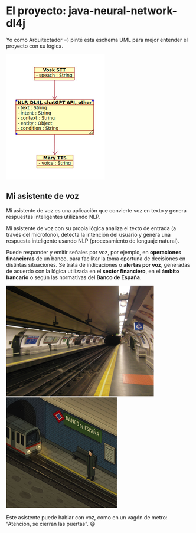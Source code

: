 # El proyecto: java-neural-network-dl4j

Yo como Arquitectador =) pinté esta eschema UML para mejor entender el proyecto con su lógica.

<img src="./src/main/resources/mystatic/eschemas/photo_2025-05-22_14-44-30.jpg" title="Eschema las tablas con relaciones" />

## Mi asistente de voz

Mi asistente de voz es una aplicación que convierte voz en texto y genera respuestas inteligentes utilizando NLP.

Mi asistente de voz con su propia lógica analiza el texto de entrada (a través del micrófono), detecta la intención del usuario y genera una respuesta inteligente usando NLP (procesamiento de lenguaje natural).

Puede responder y emitir señales por voz, por ejemplo, en <b>operaciones financieras</b> de un banco, para facilitar la toma oportuna de decisiones en distintas situaciones. Se trata de indicaciones o <b>alertas por voz</b>, generadas de acuerdo con la lógica utilizada en el <b>sector financiero</b>, en el <b>ámbito bancario</b> o según las normativas del <b>Banco de España</b>.

<p>
    <img src="./src/main/resources/mystatic/images/Madrid_Metro_Estacion_de_Banco_de_Espana.jpg" style="width:400px" title="Banco de España" />
    <img src="./src/main/resources/mystatic/images/photo_2025-06-23_18-58-36.jpg" style="width:300px" />
</p>

Este asistente puede hablar con voz, como en un vagón de metro: “Atención, se cierran las puertas”. 😄

